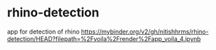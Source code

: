 # rhino-detection
app for detection of rhino
https://mybinder.org/v2/gh/nitishhrms/rhino-detection/HEAD?filepath=%2Fvoila%2Frender%2Fapp_voila_4.ipynb
